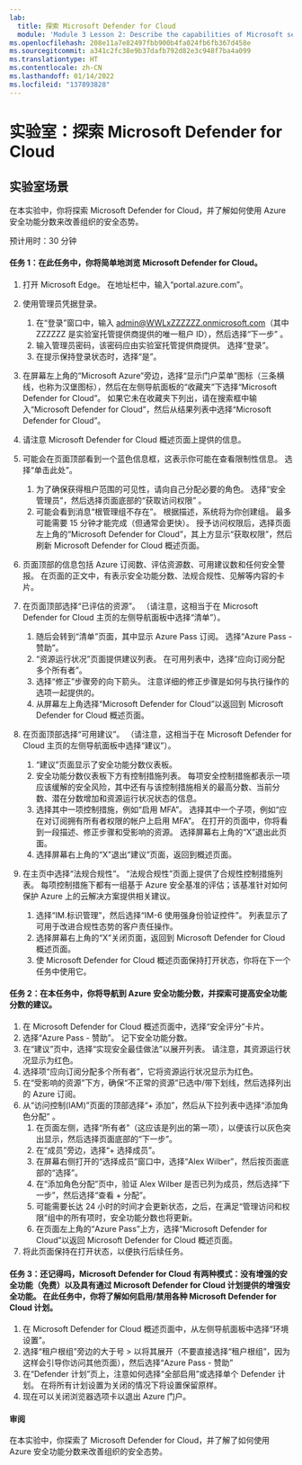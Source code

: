 ```yaml
---
lab:
  title: 探索 Microsoft Defender for Cloud
  module: 'Module 3 Lesson 2: Describe the capabilities of Microsoft security solutions: Describe security management capabilities of Azure'
ms.openlocfilehash: 208e11a7e82497fbb900b4fa024fb6fb367d458e
ms.sourcegitcommit: a341c2fc38e9b37dafb792d82e3c948f7ba4a099
ms.translationtype: HT
ms.contentlocale: zh-CN
ms.lasthandoff: 01/14/2022
ms.locfileid: "137893828"
---
```

# <a name="lab-explore-microsoft-defender-for-cloud"></a>实验室：探索 Microsoft Defender for Cloud

## <a name="lab-scenario"></a>实验室场景
在本实验中，你将探索 Microsoft Defender for Cloud，并了解如何使用 Azure 安全功能分数来改善组织的安全态势。

预计用时：30 分钟

#### <a name="task-1-in-this-task-you-will-take-a-brief-tour-of-microsoft-defender-for-cloud"></a>任务 1：在此任务中，你将简单地浏览 Microsoft Defender for Cloud。
1.  打开 Microsoft Edge。 在地址栏中，输入“portal.azure.com”。

1. 使用管理员凭据登录。
    1. 在“登录”窗口中，输入 admin@WWLxZZZZZZ.onmicrosoft.com（其中 ZZZZZZ 是实验室托管提供商提供的唯一租户 ID），然后选择“下一步” 。
    1. 输入管理员密码，该密码应由实验室托管提供商提供。 选择“登录”。
    1. 在提示保持登录状态时，选择“是”。

1. 在屏幕左上角的“Microsoft Azure”旁边，选择“显示门户菜单”图标（三条横线，也称为汉堡图标），然后在左侧导航面板的“收藏夹”下选择“Microsoft Defender for Cloud”。  如果它未在收藏夹下列出，请在搜索框中输入“Microsoft Defender for Cloud”，然后从结果列表中选择“Microsoft Defender for Cloud”。

1. 请注意 Microsoft Defender for Cloud 概述页面上提供的信息。  

1. 可能会在页面顶部看到一个蓝色信息框，这表示你可能在查看限制性信息。  选择“单击此处”。
    1. 为了确保获得租户范围的可见性，请向自己分配必要的角色。  选择“安全管理员”，然后选择页面底部的“获取访问权限” 。
    1. 可能会看到消息“根管理组不存在”。  根据描述，系统将为你创建组。  最多可能需要 15 分钟才能完成（但通常会更快）。  授予访问权限后，选择页面左上角的“Microsoft Defender for Cloud”，其上方显示“获取权限”，然后刷新 Microsoft Defender for Cloud 概述页面。

1. 页面顶部的信息包括 Azure 订阅数、评估资源数、可用建议数和任何安全警报。  在页面的正文中，有表示安全功能分数、法规合规性、见解等内容的卡片。  

1. 在页面顶部选择“已评估的资源”。  （请注意，这相当于在 Microsoft Defender for Cloud 主页的左侧导航面板中选择“清单”）。
    1. 随后会转到“清单”页面，其中显示 Azure Pass 订阅。  选择“Azure Pass - 赞助”。
    1. “资源运行状况”页面提供建议列表。  在可用列表中，选择“应向订阅分配多个所有者”。
    1. 选择“修正”步骤旁的向下箭头。 注意详细的修正步骤是如何与执行操作的选项一起提供的。  
    1. 从屏幕左上角选择“Microsoft Defender for Cloud”以返回到 Microsoft Defender for Cloud 概述页面。

1. 在页面顶部选择“可用建议”。  （请注意，这相当于在 Microsoft Defender for Cloud 主页的左侧导航面板中选择“建议”）。
    1. “建议”页面显示了安全功能分数仪表板。
    1. 安全功能分数仪表板下方有控制措施列表。 每项安全控制措施都表示一项应该缓解的安全风险，其中还有与该控制措施相关的最高分数、当前分数、潜在分数增加和资源运行状况状态的信息。  
    1. 选择其中一项控制措施，例如“启用 MFA”。  选择其中一个子项，例如“应在对订阅拥有所有者权限的帐户上启用 MFA”。  在打开的页面中，你将看到一段描述、修正步骤和受影响的资源。 选择屏幕右上角的“X”退出此页面。
    1. 选择屏幕右上角的“X”退出“建议”页面，返回到概述页面。

1. 在主页中选择“法规合规性”。 “法规合规性”页面上提供了合规性控制措施列表。  每项控制措施下都有一组基于 Azure 安全基准的评估；该基准针对如何保护 Azure 上的云解决方案提供相关建议。
    1. 选择“IM.标识管理”，然后选择“IM-6 使用强身份验证控件”。  列表显示了可用于改进合规性态势的客户责任操作。
    1. 选择屏幕右上角的“X”关闭页面，返回到 Microsoft Defender for Cloud 概述页面。 
    1. 使 Microsoft Defender for Cloud 概述页面保持打开状态，你将在下一个任务中使用它。


#### <a name="task-2-in-this-task-you-will-navigate-to-azure-secure-score-and-explore-recommendations-that-can-improve-your-secure-score"></a>任务 2：在本任务中，你将导航到 Azure 安全功能分数，并探索可提高安全功能分数的建议。 

1. 在 Microsoft Defender for Cloud 概述页面中，选择“安全评分”卡片。
1. 选择“Azure Pass - 赞助”。  记下安全功能分数。
1. 在“建议”页中，选择“实现安全最佳做法”以展开列表。 请注意，其资源运行状况显示为红色。
1. 选择项“应向订阅分配多个所有者”，它将资源运行状况显示为红色。 
1. 在“受影响的资源”下方，确保“不正常的资源”已选中/带下划线，然后选择列出的 Azure 订阅。
1. 从“访问控制(IAM)”页面的顶部选择“+ 添加”，然后从下拉列表中选择“添加角色分配” 。
    1. 在页面左侧，选择“所有者”（这应该是列出的第一项），以便该行以灰色突出显示，然后选择页面底部的“下一步”。
    1. 在“成员”旁边，选择“+ 选择成员”。 
    1. 在屏幕右侧打开的“选择成员”窗口中，选择“Alex Wilber”，然后按页面底部的“选择”。  
    1. 在“添加角色分配”页中，验证 Alex Wilber 是否已列为成员，然后选择“下一步”，然后选择“查看 + 分配”。
    1. 可能需要长达 24 小时的时间才会更新状态，之后，在满足“管理访问和权限”组中的所有项时，安全功能分数也将更新。
    1. 在页面左上角的“Azure Pass”上方，选择“Microsoft Defender for Cloud”以返回 Microsoft Defender for Cloud 概述页面。
1. 将此页面保持在打开状态，以便执行后续任务。


#### <a name="task-3--recall-that-microsoft-defender-for-cloud-is-offered-in-two-modes-without-enhanced-security-features-free-and-with-enhanced-security-features-which-are-available-through-the-microsoft-defender-for-cloud-plans-in-this-task-you-discover-how-to-enabledisable-the-various-microsoft-defender-for-cloud-plans"></a>任务 3：还记得吗，Microsoft Defender for Cloud 有两种模式：没有增强的安全功能（免费）以及具有通过 Microsoft Defender for Cloud 计划提供的增强安全功能。 在此任务中，你将了解如何启用/禁用各种 Microsoft Defender for Cloud 计划。

1.  在 Microsoft Defender for Cloud 概述页面中，从左侧导航面板中选择“环境设置”。
1. 选择“租户根组”旁边的大于号 > 以将其展开（不要直接选择“租户根组”，因为这样会引导你访问其他页面），然后选择“Azure Pass - 赞助”
1.  在“Defender 计划”页上，注意如何选择“全部启用”或选择单个 Defender 计划。 在将所有计划设置为关闭的情况下将设置保留原样。
1.  现在可以关闭浏览器选项卡以退出 Azure 门户。


#### <a name="review"></a>审阅
在本实验中，你探索了 Microsoft Defender for Cloud，并了解了如何使用 Azure 安全功能分数来改善组织的安全态势。


